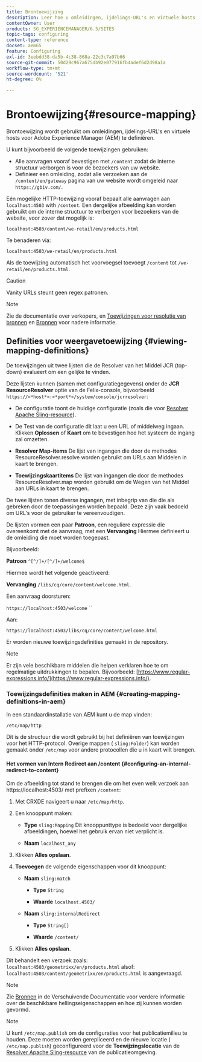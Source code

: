 ```yaml
---
title: Brontoewijzing
description: Leer hoe u omleidingen, ijdelings-URL's en virtuele hosts voor Adobe Experience Manager definieert aan de hand van resourceretoewijzing.
contentOwner: User
products: SG_EXPERIENCEMANAGER/6.5/SITES
topic-tags: configuring
content-type: reference
docset: aem65
feature: Configuring
exl-id: 3eebdd38-da5b-4c38-868a-22c3c7a97b66
source-git-commit: 50d29c967a675db92e077916fb4adef6d2d98a1a
workflow-type: tm+mt
source-wordcount: '521'
ht-degree: 0%

---
```


# Brontoewijzing{#resource-mapping}

Brontoewijzing wordt gebruikt om omleidingen, ijdelings-URL&#39;s en virtuele hosts voor Adobe Experience Manager (AEM) te definiëren.

U kunt bijvoorbeeld de volgende toewijzingen gebruiken:

* Alle aanvragen vooraf bevestigen met `/content` zodat de interne structuur verborgen is voor de bezoekers van uw website.
* Definieer een omleiding, zodat alle verzoeken aan de `/content/en/gateway` pagina van uw website wordt omgeleid naar `https://gbiv.com/`.

Eén mogelijke HTTP-toewijzing vooraf bepaalt alle aanvragen aan `localhost:4503` with `/content`. Een dergelijke afbeelding kan worden gebruikt om de interne structuur te verbergen voor bezoekers van de website, voor zover dat mogelijk is:

`localhost:4503/content/we-retail/en/products.html`

Te benaderen via:

`localhost:4503/we-retail/en/products.html`

Als de toewijzing automatisch het voorvoegsel toevoegt `/content` tot `/we-retail/en/products.html`.

>[!CAUTION]
>
>Vanity URLs steunt geen regex patronen.

>[!NOTE]
>
>Zie de documentatie over verkopers, en [Toewijzingen voor resolutie van bronnen](https://sling.apache.org/documentation/the-sling-engine/mappings-for-resource-resolution.html) en [Bronnen](https://sling.apache.org/documentation/the-sling-engine/resources.html) voor nadere informatie.

## Definities voor weergavetoewijzing {#viewing-mapping-definitions}

De toewijzingen uit twee lijsten die de Resolver van het Middel JCR (top-down) evalueert om een gelijke te vinden.

Deze lijsten kunnen (samen met configuratiegegevens) onder de **JCR ResourceResolver** optie van de Felix-console, bijvoorbeeld `https://<*host*>:<*port*>/system/console/jcrresolver`:

* De configuratie toont de huidige configuratie (zoals die voor [Resolver Apache Sling-resource](/help/sites-deploying/osgi-configuration-settings.md#apacheslingresourceresolver)).

* De Test van de configuratie dit laat u een URL of middelweg ingaan. Klikken **Oplossen** of **Kaart** om te bevestigen hoe het systeem de ingang zal omzetten.

* **Resolver Map-items**
De lijst van ingangen die door de methodes ResourceResolver.resolve worden gebruikt om URLs aan Middelen in kaart te brengen.

* **Toewijzingskaartitems**
De lijst van ingangen die door de methodes ResourceResolver.map worden gebruikt om de Wegen van het Middel aan URLs in kaart te brengen.

De twee lijsten tonen diverse ingangen, met inbegrip van die die als gebreken door de toepassingen worden bepaald. Deze zijn vaak bedoeld om URL&#39;s voor de gebruiker te vereenvoudigen.

De lijsten vormen een paar **Patroon**, een reguliere expressie die overeenkomt met de aanvraag, met een **Vervanging** Hiermee definieert u de omleiding die moet worden toegepast.

Bijvoorbeeld:

**Patroon** `^[^/]+/[^/]+/welcome$`

Hiermee wordt het volgende geactiveerd:

**Vervanging** `/libs/cq/core/content/welcome.html`.

Een aanvraag doorsturen:

`https://localhost:4503/welcome` ``

Aan:

`https://localhost:4503/libs/cq/core/content/welcome.html`

Er worden nieuwe toewijzingsdefinities gemaakt in de repository.

>[!NOTE]
>
>Er zijn vele beschikbare middelen die helpen verklaren hoe te om regelmatige uitdrukkingen te bepalen. Bijvoorbeeld: [https://www.regular-expressions.info/](https://www.regular-expressions.info/).

### Toewijzingsdefinities maken in AEM {#creating-mapping-definitions-in-aem}

In een standaardinstallatie van AEM kunt u de map vinden:

`/etc/map/http`

Dit is de structuur die wordt gebruikt bij het definiëren van toewijzingen voor het HTTP-protocol. Overige mappen ( `sling:Folder`) kan worden gemaakt onder `/etc/map` voor andere protocollen die u in kaart wilt brengen.

#### Het vormen van Intern Redirect aan /content {#configuring-an-internal-redirect-to-content}

Om de afbeelding tot stand te brengen die om het even welk verzoek aan https://localhost:4503/ met prefixen `/content`:

1. Met CRXDE navigeert u naar `/etc/map/http`.

1. Een knooppunt maken:

   * **Type** `sling:Mapping`
Dit knooppunttype is bedoeld voor dergelijke afbeeldingen, hoewel het gebruik ervan niet verplicht is.

   * **Naam** `localhost_any`

1. Klikken **Alles opslaan**.
1. **Toevoegen** de volgende eigenschappen voor dit knooppunt:

   * **Naam** `sling:match`

      * **Type** `String`

      * **Waarde** `localhost.4503/`

   * **Naam** `sling:internalRedirect`

      * **Type** `String[]`

      * **Waarde** `/content/`

1. Klikken **Alles opslaan**.

Dit behandelt een verzoek zoals:
`localhost:4503/geometrixx/en/products.html`
alsof:
`localhost:4503/content/geometrixx/en/products.html`
is aangevraagd.

>[!NOTE]
>
>Zie [Bronnen](https://sling.apache.org/documentation/the-sling-engine/resources.html) in de Verschuivende Documentatie voor verdere informatie over de beschikbare hellingseigenschappen en hoe zij kunnen worden gevormd.

>[!NOTE]
>
>U kunt `/etc/map.publish` om de configuraties voor het publicatiemilieu te houden. Deze moeten worden gerepliceerd en de nieuwe locatie ( `/etc/map.publish`) geconfigureerd voor de **Toewijzingslocatie** van de [Resolver Apache Sling-resource](/help/sites-deploying/osgi-configuration-settings.md#apacheslingresourceresolver) van de publicatieomgeving.
